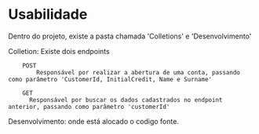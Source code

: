 # Usabilidade

Dentro do projeto, existe a pasta chamada 'Colletions' e 'Desenvolvimento'

Colletion:
    Existe dois endpoints
    
        POST
            Responsável por realizar a abertura de uma conta, passando como parâmetro 'CustomerId, InitialCredit, Name e Surname'

        GET
          Responsável por buscar os dados cadastrados no endpoint anterior, passando como parâmetro 'customerId'

Desenvolvimento:
    onde está alocado o codigo fonte.
